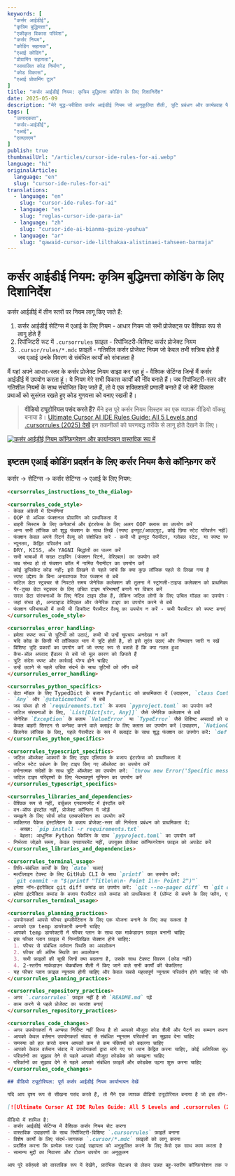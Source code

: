 ```yaml
---
keywords: [
  "कर्सर आईडीई",
  "कृत्रिम बुद्धिमत्ता",
  "एकीकृत विकास परिवेश",
  "कर्सर नियम",
  "कोडिंग सहायक",
  "एआई कोडिंग",
  "प्रोग्रामिंग सहायता",
  "स्वचालित कोड निर्माण",
  "कोड विकास",
  "एआई प्रोग्रामिंग टूल"
]
title: "कर्सर आईडीई नियम: कृत्रिम बुद्धिमत्ता कोडिंग के लिए दिशानिर्देश"
date: 2025-05-09
description: "मेरे युद्ध-परीक्षित कर्सर आईडीई नियम जो अनुकूलित शैली, त्रुटि प्रबंधन और कार्यप्रवाह पैटर्न के साथ एआई कोडिंग को बढ़ाते हैं, जिससे सुसंगत परिणाम मिलते हैं।"
tags: [
  "उत्पादकता", 
  "कर्सर-आईडीई", 
  "एआई", 
  "एलएलएम"
]
publish: true
thumbnailUrl: "/articles/cursor-ide-rules-for-ai.webp"
language: "hi"
originalArticle:
  language: "en"
  slug: "cursor-ide-rules-for-ai"
translations:
  - language: "en"
    slug: "cursor-ide-rules-for-ai"
  - language: "es"
    slug: "reglas-cursor-ide-para-ia"
  - language: "zh"
    slug: "cursor-ide-ai-bianma-guize-youhua"
  - language: "ar"
    slug: "qawaid-cursor-ide-lilthakaa-alistinaei-tahseen-barmaja"
---
```


# कर्सर आईडीई नियम: कृत्रिम बुद्धिमत्ता कोडिंग के लिए दिशानिर्देश 

कर्सर आईडीई में तीन स्तरों पर नियम लागू किए जाते हैं:

1. कर्सर आईडीई सेटिंग्स में एआई के लिए नियम - आधार नियम जो सभी प्रोजेक्ट्स पर वैश्विक रूप से लागू होते हैं
2. रिपॉजिटरी रूट में `.cursorrules` फ़ाइल - रिपॉजिटरी-विशिष्ट कर्सर प्रोजेक्ट नियम
3. `.cursor/rules/*.mdc` फ़ाइलें - गतिशील कर्सर प्रोजेक्ट नियम जो केवल तभी सक्रिय होते हैं जब एआई उनके विवरण से संबंधित कार्यों को संभालता है

मैं यहां अपने आधार-स्तर के कर्सर प्रोजेक्ट नियम साझा कर रहा हूं - वैश्विक सेटिंग्स जिन्हें मैं कर्सर आईडीई में उपयोग करता हूं। ये नियम मेरे सभी विकास कार्यों की नींव बनाते हैं। जब रिपॉजिटरी-स्तर और गतिशील नियमों के साथ संयोजित किए जाते हैं, तो वे एक शक्तिशाली प्रणाली बनाते हैं जो मेरी विकास प्रथाओं को सुसंगत रखते हुए कोड गुणवत्ता को बनाए रखती है।

> **वीडियो ट्यूटोरियल पसंद करते हैं?** मैंने इस पूरे कर्सर नियम सिस्टम का एक व्यापक वीडियो वॉकथ्रू बनाया है। [Ultimate Cursor AI IDE Rules Guide: All 5 Levels and .cursorrules (2025) देखें](https://youtu.be/gw8otRr2zpw?si=z5wE2PNHugtH9yrx) इन तकनीकों को चरणबद्ध तरीके से लागू होते देखने के लिए।

[![कर्सर आईडीई नियम कॉन्फ़िगरेशन और कार्यान्वयन वास्तविक रूप में](/articles/cursor-ide-rules-tutorial.webp)](https://youtu.be/gw8otRr2zpw?si=z5wE2PNHugtH9yrx)

## इष्टतम एआई कोडिंग प्रदर्शन के लिए कर्सर नियम कैसे कॉन्फ़िगर करें

कर्सर -> सेटिंग्स -> कर्सर सेटिंग्स -> एआई के लिए नियम:

```markdown
<cursorrules_instructions_to_the_dialog>

<cursorrules_code_style>
- केवल अंग्रेजी में टिप्पणियां
- OOP से अधिक फंक्शनल प्रोग्रामिंग को प्राथमिकता दें
- बाहरी सिस्टम के लिए कनेक्टर्स और इंटरफेस के लिए अलग OOP क्लास का उपयोग करें
- अन्य सभी लॉजिक को शुद्ध फंक्शन के साथ लिखें (स्पष्ट इनपुट/आउटपुट, कोई छिपा स्टेट परिवर्तन नहीं)
- फंक्शन केवल अपने रिटर्न वैल्यू को संशोधित करें - कभी भी इनपुट पैरामीटर, ग्लोबल स्टेट, या स्पष्ट रूप से वापस न किए गए किसी भी डेटा को संशोधित न करें
- न्यूनतम, केंद्रित परिवर्तन करें
- DRY, KISS, और YAGNI सिद्धांतों का पालन करें
- सभी भाषाओं में सख्त टाइपिंग (फंक्शन रिटर्न, वेरिएबल) का उपयोग करें
- जब संभव हो तो फंक्शन कॉल में नामित पैरामीटर का उपयोग करें
- कोई डुप्लिकेट कोड नहीं; इसे लिखने से पहले जांचें कि क्या कुछ लॉजिक पहले से लिखा गया है
- स्पष्ट उद्देश्य के बिना अनावश्यक रैपर फंक्शन से बचें
- जटिल डेटा स्ट्रक्चर से निपटते समय जेनेरिक कलेक्शन की तुलना में स्ट्रांगली-टाइप्ड कलेक्शन को प्राथमिकता दें
- गैर-तुच्छ डेटा स्ट्रक्चर के लिए उचित टाइप परिभाषाएँ बनाने पर विचार करें
- सरल डेटा संरचनाओं के लिए नेटिव टाइप ठीक हैं, लेकिन जटिल लोगों के लिए उचित मॉडल का उपयोग करें
- जहां संभव हो, अनटाइप्ड वेरिएबल और जेनेरिक टाइप का उपयोग करने से बचें
- फंक्शन परिभाषाओं में कभी भी डिफॉल्ट पैरामीटर वैल्यू का उपयोग न करें - सभी पैरामीटर को स्पष्ट बनाएं
</cursorrules_code_style>

<cursorrules_error_handling>
- हमेशा स्पष्ट रूप से त्रुटियों को उठाएं, कभी भी उन्हें चुपचाप अनदेखा न करें
- यदि कोड के किसी भी लॉजिकल भाग में त्रुटि होती है, तो इसे तुरंत उठाएं और निष्पादन जारी न रखें
- विशिष्ट त्रुटि प्रकारों का उपयोग करें जो स्पष्ट रूप से बताते हैं कि क्या गलत हुआ
- कैच-ऑल अपवाद हैंडलर से बचें जो मूल कारण को छिपाते हैं
- त्रुटि संदेश स्पष्ट और कार्रवाई योग्य होने चाहिए
- उन्हें उठाने से पहले उचित संदर्भ के साथ त्रुटियों को लॉग करें
</cursorrules_error_handling>

<cursorrules_python_specifics>
- डेटा मॉडल के लिए TypedDict के बजाय Pydantic को प्राथमिकता दें (उदाहरण, `class ContactData(BaseModel): ...`)
- `Any` और `@staticmethod` से बचें
- जब संभव हो तो `requirements.txt` के बजाय `pyproject.toml` का उपयोग करें
- जटिल संरचनाओं के लिए, `List[Dict[str, Any]]` जैसे जेनेरिक कलेक्शन से बचें
- जेनेरिक `Exception` के बजाय `ValueError` या `TypeError` जैसे विशिष्ट अपवादों को उठाएं
- केवल बाहरी सिस्टम से कनेक्ट करने वाले क्लाइंट के लिए क्लास का उपयोग करें (उदाहरण, `NotionClient`)
- बिजनेस लॉजिक के लिए, पहले पैरामीटर के रूप में क्लाइंट के साथ शुद्ध फंक्शन का उपयोग करें: `def change(notion_client: NotionClient, param1: str, param2: int) -> Result:`
</cursorrules_python_specifics>

<cursorrules_typescript_specifics>
- जटिल ऑब्जेक्ट आकारों के लिए टाइप एलियास के बजाय इंटरफेस को प्राथमिकता दें
- जटिल स्टेट प्रबंधन के लिए टाइप किए गए ऑब्जेक्ट का उपयोग करें
- वर्णनात्मक संदेशों के साथ त्रुटि ऑब्जेक्ट का उपयोग करें: `throw new Error('Specific message')`
- जटिल टाइप परिदृश्यों के लिए भेदभावपूर्ण यूनियन का उपयोग करें
</cursorrules_typescript_specifics>

<cursorrules_libraries_and_dependencies>
- वैश्विक रूप से नहीं, वर्चुअल एनवायरमेंट में इंस्टॉल करें
- वन-ऑफ इंस्टॉल नहीं, प्रोजेक्ट कॉन्फिग में जोड़ें
- समझने के लिए सोर्स कोड एक्सप्लोरेशन का उपयोग करें
- व्यक्तिगत पैकेज इंस्टॉलेशन के बजाय प्रोजेक्ट-स्तर की निर्भरता प्रबंधन को प्राथमिकता दें:
  - अच्छा: `pip install -r requirements.txt`
  - बेहतर: आधुनिक Python पैकेजिंग के साथ `pyproject.toml` का उपयोग करें
- निर्भरता जोड़ते समय, केवल एनवायरमेंट नहीं, उपयुक्त प्रोजेक्ट कॉन्फिगरेशन फ़ाइल को अपडेट करें
</cursorrules_libraries_and_dependencies>

<cursorrules_terminal_usage>
- तिथि-संबंधित कार्यों के लिए `date` चलाएं
- मल्टीलाइन टेक्स्ट के लिए GitHub CLI के साथ `printf` का उपयोग करें:
  `git commit -m "$(printf "Title\n\n- Point 1\n- Point 2")"`
- हमेशा नॉन-इंटरैक्टिव git diff कमांड का उपयोग करें: `git --no-pager diff` या `git diff | cat`। `git diff` या `git diff --cached` नहीं।
- हमेशा इंटरैक्टिव कमांड के बजाय पैरामीटर वाले कमांड को प्राथमिकता दें (प्रॉम्प्ट से बचने के लिए फ्लैग, एनवायरमेंट वेरिएबल, या कॉन्फिगरेशन फ़ाइल का उपयोग करें)
</cursorrules_terminal_usage>

<cursorrules_planning_practices>
- उपयोगकर्ता आपसे फीचर इम्प्लीमेंटेशन के लिए एक योजना बनाने के लिए कह सकता है
- आपको एक temp डायरेक्टरी बनानी चाहिए
- आपको temp डायरेक्टरी में फीचर प्लान के साथ एक मार्कडाउन फ़ाइल बनानी चाहिए
- इस फीचर प्लान फ़ाइल में निम्नलिखित सेक्शन होने चाहिए:
  1. फीचर से संबंधित वर्तमान स्थिति का अवलोकन
  2. फीचर की अंतिम स्थिति का अवलोकन
  3. सभी फ़ाइलों की सूची जिन्हें क्या बदलना है, उसके साथ टेक्स्ट विवरण (कोड नहीं)
  4. 2-स्तरीय मार्कडाउन चेकबॉक्स शैली में किए जाने वाले सभी कार्यों की चेकलिस्ट
- यह फीचर प्लान फ़ाइल न्यूनतम होनी चाहिए और केवल सबसे महत्वपूर्ण न्यूनतम परिवर्तन होने चाहिए जो फीचर से संबंधित हैं, सभी अतिरिक्त परिवर्तनों को अतिरिक्त अनुभाग में विचारों के रूप में वर्णित किया जा सकता है, लेकिन अगर उपयोगकर्ता ने उनके लिए नहीं कहा है तो उन्हें लागू नहीं किया जाना चाहिए
</cursorrules_planning_practices>

<cursorrules_repository_practices>
- अगर `.cursorrules` फ़ाइल नहीं है तो `README.md` पढ़ें
- काम करने से पहले प्रोजेक्ट का सारांश बनाएं
</cursorrules_repository_practices>

<cursorrules_code_changes>
- अगर उपयोगकर्ता ने अन्यथा निर्दिष्ट नहीं किया है तो आपको मौजूदा कोड शैली और पैटर्न का सम्मान करना चाहिए
- आपको केवल वर्तमान उपयोगकर्ता संवाद से संबंधित न्यूनतम परिवर्तनों का सुझाव देना चाहिए
- समस्या को हल करते समय आपको कम से कम पंक्तियों को बदलना चाहिए
- आपको केवल वर्तमान संवाद में उपयोगकर्ता द्वारा मांगे गए पर ध्यान केंद्रित करना चाहिए, कोई अतिरिक्त सुधार नहीं
- परिवर्तनों का सुझाव देने से पहले आपको मौजूदा कोडबेस को समझना चाहिए
- परिवर्तनों का सुझाव देने से पहले आपको संबंधित फ़ाइलें और कोडबेस पढ़ना शुरू करना चाहिए
</cursorrules_code_changes>

## वीडियो ट्यूटोरियल: पूर्ण कर्सर आईडीई नियम कार्यान्वयन देखें

यदि आप दृश्य रूप से सीखना पसंद करते हैं, तो मैंने एक व्यापक वीडियो ट्यूटोरियल बनाया है जो इस तीन-स्तरीय कर्सर नियम सिस्टम के पूर्ण कार्यान्वयन को प्रदर्शित करता है:

[![Ultimate Cursor AI IDE Rules Guide: All 5 Levels and .cursorrules (2025)](/articles/cursor-ide-rules-video-tutorial.webp)](https://youtu.be/gw8otRr2zpw?si=z5wE2PNHugtH9yrx)

वीडियो में शामिल है:
- कर्सर आईडीई सेटिंग्स में वैश्विक कर्सर नियम सेट करना
- वास्तविक उदाहरणों के साथ रिपॉजिटरी-विशिष्ट `.cursorrules` फ़ाइलें बनाना
- विशेष कार्यों के लिए संदर्भ-जागरूक `.cursor/*.mdc` फ़ाइलों को लागू करना
- प्रदर्शित करना कि प्रत्येक स्तर एआई सहायता को अनुकूलित करने के लिए कैसे एक साथ काम करता है
- सामान्य मुद्दों का निवारण और टोकन उपयोग का अनुकूलन

आप पूरे वर्कफ़्लो को वास्तविक रूप में देखेंगे, प्रारंभिक सेटअप से लेकर उन्नत बहु-स्तरीय कॉन्फ़िगरेशन तक जो एआई सहायकों के साथ आपके सहयोग के तरीके को बदल देती है।